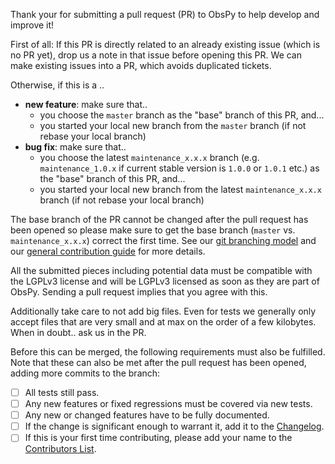 Thank your for submitting a pull request (PR) to ObsPy to help develop and improve it!

First of all: If this PR is directly related to an already existing issue (which is no PR yet), drop us a note in that issue before opening this PR. We can make existing issues into a PR, which avoids duplicated tickets.

Otherwise, if this is a ..

 - **new feature**: make sure that..
   - you choose the `master` branch as the "base" branch of this PR, and...
   - you started your local new branch from the `master` branch (if not rebase your local branch)
 - **bug fix**: make sure that..
   - you choose the latest `maintenance_x.x.x` branch (e.g. `maintenance_1.0.x` if current stable version is `1.0.0` or `1.0.1` etc.) as the "base" branch of this PR, and...
   - you started your local new branch from the latest `maintenance_x.x.x` branch (if not rebase your local branch)

The base branch of the PR cannot be changed after the pull request has been opened so please make sure to get the base branch (`master` vs. `maintenance_x.x.x`) correct the first time. See our [git branching model](https://github.com/obspy/obspy/wiki/ObsPy-Git-Branching-Model) and our [general contribution guide](https://github.com/obspy/obspy/blob/master/CONTRIBUTING.md) for more details.

All the submitted pieces including potential data must be compatible with the LGPLv3 license and will be LGPLv3 licensed as soon as they are part of ObsPy. Sending a pull request implies that you agree with this.

Additionally take care to not add big files. Even for tests we generally only accept files that are very small and at max on the order of a few kilobytes. When in doubt.. ask us in the PR.

Before this can be merged, the following requirements must also be fulfilled. Note that these can also be met after the pull request has been opened, adding more commits to the branch:

- [ ] All tests still pass.
- [ ] Any new features or fixed regressions must be covered via new tests.
- [ ] Any new or changed features have to be fully documented.
- [ ] If the change is significant enough to warrant it, add it to the [Changelog](https://github.com/obspy/obspy/blob/master/CHANGELOG.txt).
- [ ] If this is your first time contributing, please add your name to the [Contributors List](https://github.com/obspy/obspy/blob/master/obspy/CONTRIBUTORS.txt).
